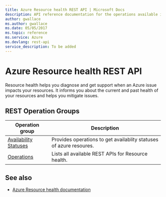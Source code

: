 ```yaml
---
title: Azure Resource health REST API | Microsoft Docs
description: API reference documentation for the operations available in the Azure Resource health REST API, a RESTful web service for managing Azure Resource health resources in Azure.
author: gwallace
ms.author: gwallace
ms.date: 05/05/2017
ms.topic: reference
ms.service: Azure
ms.devlang: rest-api
service_description: To be added
---
```


# Azure Resource health REST API

Resource health helps you diagnose and get support when an Azure issue impacts your resources. It informs you about the current and past health of your resources and helps you mitigate issues.

## REST Operation Groups 

| Operation group | Description                                                        |
|---------------------------|--------------------------------------------------------------------|
| [Availability Statuses](xref:management.azure.com.resourcehealth.availabilitystatuses) | Provides operations to get availablity statuses of azure resoures. |
| [Operations](xref:management.azure.com.resourcehealth.operations)  | Lists all available REST APIs for Resource health. |


## See also

- [Azure Resource health documentation](https://docs.microsoft.com/azure/resource-health/)

